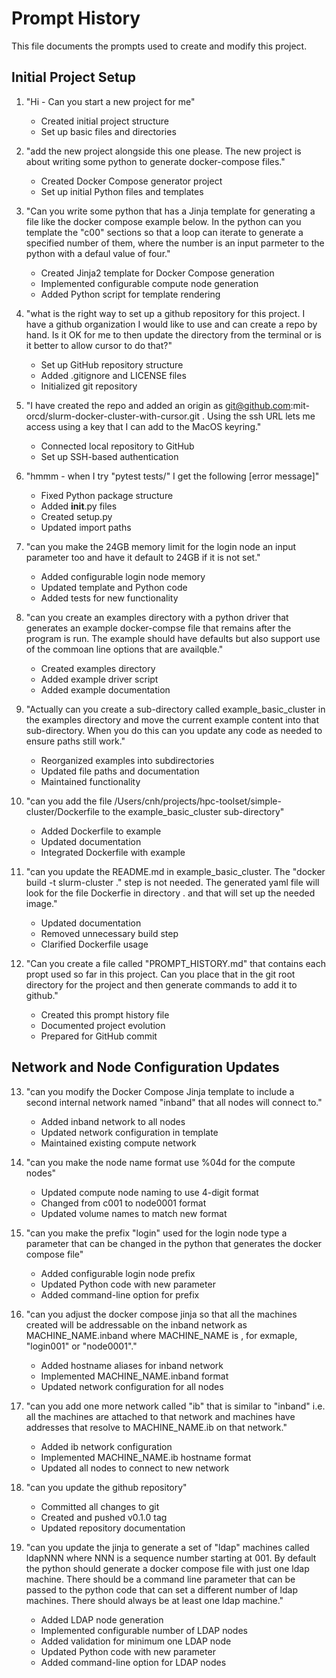 # Prompt History

This file documents the prompts used to create and modify this project.

## Initial Project Setup

1. "Hi - Can you start a new project for me"
   - Created initial project structure
   - Set up basic files and directories

2. "add the new project alongside this one please. The new project is about writing some python to generate docker-compose files."
   - Created Docker Compose generator project
   - Set up initial Python files and templates

3. "Can you write some python that has a Jinja template for generating a file like the docker compose example below. In the python can you template the "c00" sections so that a loop can iterate to generate a specified number of them, where the number is an input parmeter to the python with a defaul value of four."
   - Created Jinja2 template for Docker Compose generation
   - Implemented configurable compute node generation
   - Added Python script for template rendering

4. "what is the right way to set up a github repository for this project. I have a github organization I would like to use and can create a repo by hand. Is it OK for me to then update the directory from the terminal or is it better to allow cursor to do that?"
   - Set up GitHub repository structure
   - Added .gitignore and LICENSE files
   - Initialized git repository

5. "I have created the repo and added an origin as git@github.com:mit-orcd/slurm-docker-cluster-with-cursor.git . Using the ssh URL lets me access using a key that I can add to the MacOS keyring."
   - Connected local repository to GitHub
   - Set up SSH-based authentication

6. "hmmm - when I try "pytest tests/" I get the following [error message]"
   - Fixed Python package structure
   - Added __init__.py files
   - Created setup.py
   - Updated import paths

7. "can you make the 24GB memory limit for the login node an input parameter too and have it default to 24GB if it is not set."
   - Added configurable login node memory
   - Updated template and Python code
   - Added tests for new functionality

8. "can you create an examples directory with a python driver that generates an example docker-compse file that remains after the program is run. The example should have defaults but also support use of the commoan line options that are availqble."
   - Created examples directory
   - Added example driver script
   - Added example documentation

9. "Actually can you create a sub-directory called example_basic_cluster in the examples directory and move the current example content into that sub-directory. When you do this can you update any code as needed to ensure paths still work."
   - Reorganized examples into subdirectories
   - Updated file paths and documentation
   - Maintained functionality

10. "can you add the file /Users/cnh/projects/hpc-toolset/simple-cluster/Dockerfile to the example_basic_cluster sub-directory"
    - Added Dockerfile to example
    - Updated documentation
    - Integrated Dockerfile with example

11. "can you update the README.md in example_basic_cluster. The "docker build -t slurm-cluster ." step is not needed. The generated yaml file will look for the file Dockerfie in directory . and that will set up the needed image."
    - Updated documentation
    - Removed unnecessary build step
    - Clarified Dockerfile usage

12. "Can you create a file called "PROMPT_HISTORY.md" that contains each propt used so far in this project. Can you place that in the git root directory for the project and then generate commands to add it to github."
    - Created this prompt history file
    - Documented project evolution
    - Prepared for GitHub commit

## Network and Node Configuration Updates

13. "can you modify the Docker Compose Jinja template to include a second internal network named "inband" that all nodes will connect to."
    - Added inband network to all nodes
    - Updated network configuration in template
    - Maintained existing compute network

14. "can you make the node name format use %04d for the compute nodes"
    - Updated compute node naming to use 4-digit format
    - Changed from c001 to node0001 format
    - Updated volume names to match new format

15. "can you make the prefix "login" used for the login node type a parameter that can be changed in the python that generates the docker compose file"
    - Added configurable login node prefix
    - Updated Python code with new parameter
    - Added command-line option for prefix

16. "can you adjust the docker compose jinja so that all the machines created will be addressable on the inband network as MACHINE_NAME.inband where MACHINE_NAME is , for exmaple, "login001" or "node0001"."
    - Added hostname aliases for inband network
    - Implemented MACHINE_NAME.inband format
    - Updated network configuration for all nodes

17. "can you add one more network called "ib" that is similar to "inband" i.e. all the machines are attached to that network and machines have addresses that resolve to MACHINE_NAME.ib on that network."
    - Added ib network configuration
    - Implemented MACHINE_NAME.ib hostname format
    - Updated all nodes to connect to new network

18. "can you update the github repository"
    - Committed all changes to git
    - Created and pushed v0.1.0 tag
    - Updated repository documentation

19. "can you update the jinja to generate a set of "ldap" machines called ldapNNN where NNN is a sequence number starting at 001. By default the python should generate a docker compose file with just one ldap machine. There should be a command line parameter that can be passed to the python code that can set a different number of ldap machines. There should always be at least one ldap machine."
    - Added LDAP node generation
    - Implemented configurable number of LDAP nodes
    - Added validation for minimum one LDAP node
    - Updated Python code with new parameter
    - Added command-line option for LDAP nodes 